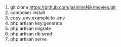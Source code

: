 1. git clone https://github.com/jasmineNik/movies.git
2. composer install
3. copy .env.example to .env
4. php artisan key:generate
5. php artisan migrate
6. php artisan db:seed
7. php artisan serve
